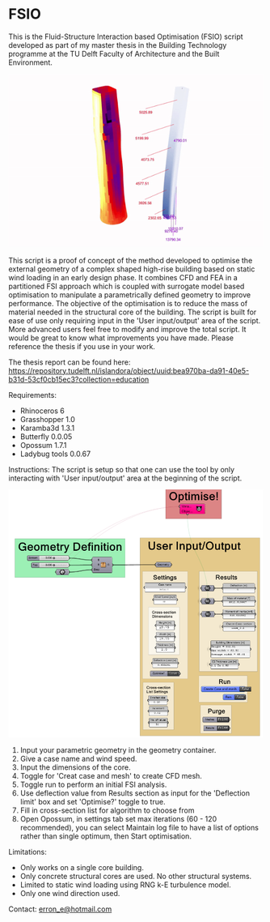 # FSIO
This is the Fluid-Structure Interaction based Optimisation (FSIO) script developed as part of my master thesis in the Building Technology programme at the TU Delft Faculty of Architecture and the Built Environment.

![Animation](FSIO_animation.gif)

This script is a proof of concept of the method developed to optimise the external geometry of a complex shaped high-rise building based on static wind loading in an early design phase. It combines CFD and FEA in a partitioned FSI approach which is coupled with surrogate model based optimisation to manipulate a parametrically defined geometry to improve performance. The objective of the optimisation is to reduce the mass of material needed in the structural core of the building. The script is built for ease of use only requiring input in the 'User input/output' area of the script. More advanced users feel free to modify and improve the total script. It would be great to know what improvements you have made. Please reference the thesis if you use in your work.

The thesis report can be found here: https://repository.tudelft.nl/islandora/object/uuid:bea970ba-da91-40e5-b31d-53cf0cb15ec3?collection=education

Requirements:
- Rhinoceros 6
- Grasshopper 1.0
- Karamba3d 1.3.1
- Butterfly 0.0.05
- Opossum 1.7.1
- Ladybug tools 0.0.67

Instructions:
The script is setup so that one can use the tool by only interacting with 'User input/output' area at the beginning of the script.

![User Input/Output](User_Input.PNG)

1. Input your parametric geometry in the geometry container.
2. Give a case name and wind speed.
3. Input the dimensions of the core.
4. Toggle for 'Creat case and mesh' to create CFD mesh.
5. Toggle run to perform an initial FSI analysis.
6. Use deflection value from Results section as input for the 'Deflection limit' box and set 'Optimise?' toggle to true.
7. Fill in cross-section list for algorithm to choose from
8. Open Opossum, in settings tab set max iterations (60 - 120 recommended), you can select Maintain log file to have a list of options rather than single optimum, then Start optimisation.

Limitations:
- Only works on a single core building.
- Only concrete structural cores are used. No other structural systems.
- Limited to static wind loading using RNG k-E turbulence model.
- Only one wind direction used.

Contact:
erron_e@hotmail.com
